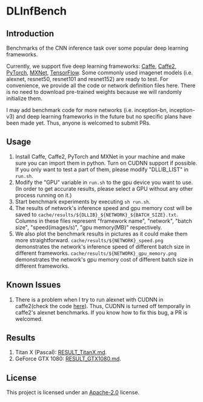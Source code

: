# DLInfBench


## Introduction
Benchmarks of the CNN inference task over some popular deep learning frameworks.

Currently, we support five deep learning frameworks: [Caffe](https://github.com/BVLC/caffe), [Caffe2](https://github.com/caffe2/caffe2), [PyTorch](https://github.com/pytorch/pytorch), [MXNet](https://github.com/dmlc/mxnet), [TensorFlow](https://github.com/tensorflow/tensorflow). Some commonly used imagenet models (i.e. alexnet, resnet50, resnet101 and resnet152) are ready to test. For convenience, we provide all the code or network definition files here. There is no need to download pre-trained weights because we will randomly initialize them.

I may add benchmark code for more networks (i.e. inception-bn, inception-v3) and deep learning frameworks in the future but no specific plans have been made yet. Thus, anyone is welcomed to submit PRs.


## Usage
1. Install Caffe, Caffe2, PyTorch and MXNet in your machine and make sure you can import them in python. Turn on CUDNN support if possible. If you only want to test a part of them, please modify "DLLIB_LIST" in `run.sh`.
2. Modify the "GPU" variable in `run.sh` to the gpu device you want to use. (In order to get accurate results, please select a GPU without any other process running on it.)
3. Start benchmark experiments by executing `sh run.sh`.
4. The results of network's inference speed and gpu memory cost will be saved to `cache/results/${DLLIB}_${NETWORK}_${BATCH_SIZE}.txt`. Columns in these files represent "framework name", "network", "batch size", "speed(images/s)", "gpu memory(MB)" respectively.
5. We also plot the benchmark results in pictures as it could make them more straightforward. `cache/results/${NETWORK}_speed.png` demonstrates the network's inference speed of different batch size in different frameworks. `cache/results/${NETWORK}_gpu_memory.png` demonstrates the network's gpu memory cost of different batch size in different frameworks.


## Known Issues
1. There is a problem when I try to run alexnet with CUDNN in caffe2(check the code [here](https://github.com/nicklhy/DLInfBench/blob/master/inference_caffe2.py#L214)). Thus, CUDNN is turned off temporally in caffe2's alexnet benchmarks. If you know how to fix this bug, a PR is welcomed.

## Results
1. Titan X (Pascal): [RESULT_TitanX.md](RESULT_TitanX.md).
2. GeForce GTX 1080: [RESULT_GTX1080.md](RESULT_GTX1080.md).

## License
This project is licensed under an [Apache-2.0](LICENSE) license.
